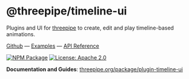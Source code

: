 # @threepipe/timeline-ui

Plugins and UI for [threepipe](https://threepipe.org/) to create, edit and play timeline-based animations.

[Github](https://github.com/repalash/threepipe/tree/dev/plugins/timeline-ui) &mdash;
[Examples](https://threepipe.org/examples/?q=anim#timeline-ui-plugin/) &mdash;
[API Reference](https://threepipe.org/docs/)

[![NPM Package](https://img.shields.io/npm/v/@threepipe/plugin-timeline-ui.svg)](https://www.npmjs.com/package/@threepipe/plugin-timeline-ui)
[![License: Apache 2.0](https://img.shields.io/badge/License-Apache%202.0-green.svg)](https://opensource.org/license/apache-2-0/)

**Documentation and Guides**: [threepipe.org/package/plugin-timeline-ui](https://threepipe.org/package/plugin-timeline-ui.html)
